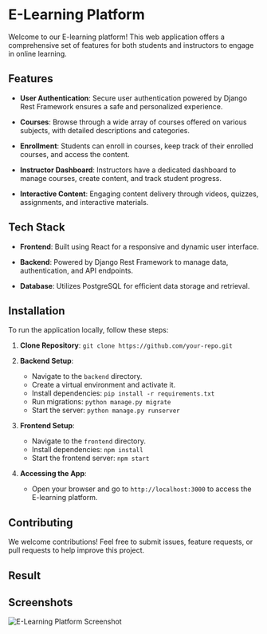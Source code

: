 # E-Learning Platform

Welcome to our E-learning platform! This web application offers a comprehensive set of features for both students and instructors to engage in online learning.

## Features

- **User Authentication**: Secure user authentication powered by Django Rest Framework ensures a safe and personalized experience.
  
- **Courses**: Browse through a wide array of courses offered on various subjects, with detailed descriptions and categories.

- **Enrollment**: Students can enroll in courses, keep track of their enrolled courses, and access the content.

- **Instructor Dashboard**: Instructors have a dedicated dashboard to manage courses, create content, and track student progress.

- **Interactive Content**: Engaging content delivery through videos, quizzes, assignments, and interactive materials.

## Tech Stack

- **Frontend**: Built using React for a responsive and dynamic user interface.
  
- **Backend**: Powered by Django Rest Framework to manage data, authentication, and API endpoints.
  
- **Database**: Utilizes PostgreSQL for efficient data storage and retrieval.

## Installation

To run the application locally, follow these steps:

1. **Clone Repository**: `git clone https://github.com/your-repo.git`
  
2. **Backend Setup**:
   - Navigate to the `backend` directory.
   - Create a virtual environment and activate it.
   - Install dependencies: `pip install -r requirements.txt`
   - Run migrations: `python manage.py migrate`
   - Start the server: `python manage.py runserver`

3. **Frontend Setup**:
   - Navigate to the `frontend` directory.
   - Install dependencies: `npm install`
   - Start the frontend server: `npm start`

4. **Accessing the App**:
   - Open your browser and go to `http://localhost:3000` to access the E-learning platform.

## Contributing

We welcome contributions! Feel free to submit issues, feature requests, or pull requests to help improve this project.

## Result 

## Screenshots

![E-Learning Platform Screenshot](https://example.com/screenshot.png)



